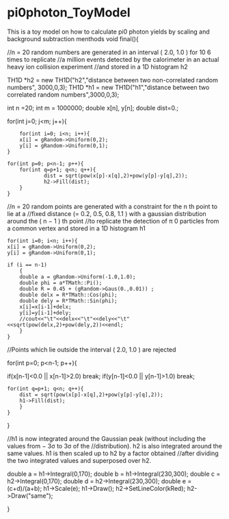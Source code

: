 # pi0photon_ToyModel
This is a toy model on how to calculate pi0 photon yields by scaling and background subtraction menthods
void final(){

//n = 20 random numbers are generated in an interval ( 2.0, 1.0 ) for 10 6 times to replicate
//a million events detected by the calorimeter in an actual heavy ion collision experiment
//and stored in a 1D histogram h2

TH1D *h2 = new TH1D("h2","distance between two non-correlated random numbers", 3000,0,3);
TH1D *h1 = new TH1D("h1","distance between two correlated random numbers",3000,0,3);

int n =20;
int m = 1000000;
double x[n], y[n];
double dist=0.;



for(int j=0; j<m; j++){



        for(int i=0; i<n; i++){
        x[i] = gRandom->Uniform(0,2);
        y[i] = gRandom->Uniform(0,1);
	}

	for(int p=0; p<n-1; p++){
        for(int q=p+1; q<n; q++){
                dist = sqrt(pow(x[p]-x[q],2)+pow(y[p]-y[q],2));
                h2->Fill(dist);
		}
	}




//n = 20 random points are generated with a constraint for the n th point to lie at a 
//fixed distance (= 0.2, 0.5, 0.8, 1.1 ) with a gaussian distribution around the ( n − 1 ) th point
//to replicate the detection of π 0 particles from a common vertex and stored in a 1D histogram h1


	for(int i=0; i<n; i++){
	x[i] = gRandom->Uniform(0,2);
 	y[i] = gRandom->Uniform(0,1);
	
	if (i == n-1)
		{
		double a = gRandom->Uniform(-1.0,1.0);
		double phi = a*TMath::Pi();
		double R = 0.45 + (gRandom->Gaus(0.,0.01)) ;
		double delx = R*TMath::Cos(phi);
		double dely = R*TMath::Sin(phi);
		x[i]=x[i-1]+delx;
		y[i]=y[i-1]+dely;
		//cout<<"\t"<<delx<<"\t"<<dely<<"\t"<<sqrt(pow(delx,2)+pow(dely,2))<<endl;				
		}
	}

//Points which lie outside the interval ( 2.0, 1.0 ) are rejected

for(int p=0; p<n-1; p++){

if(x[n-1]<0.0 || x[n-1]>2.0) break;
  if(y[n-1]<0.0 || y[n-1]>1.0) break;
  
	for(int q=p+1; q<n; q++){
		dist = sqrt(pow(x[p]-x[q],2)+pow(y[p]-y[q],2));
		h1->Fill(dist);
		}
	}


}

//h1 is now integrated around the Gaussian peak (without including the values from − 3σ to 3σ of the
//distribution). h2 is also integrated around the same values. h1 is then scaled up to h2 by a factor obtained
//after dividing the two integrated values and superposed over h2.


double a = h1->Integral(0,170);
double b = h1->Integral(230,300);
double c = h2->Integral(0,170);
double d = h2->Integral(230,300);
double e = (c+d)/(a+b);
h1->Scale(e);
h1->Draw();
h2->SetLineColor(kRed);
h2->Draw("same");



}
